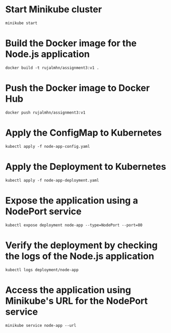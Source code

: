 # Start Minikube cluster
```SHELL
minikube start
```
# Build the Docker image for the Node.js application
```SHELL
docker build -t rujalmhn/assignment3:v1 .
```
# Push the Docker image to Docker Hub
```SHELL
docker push rujalmhn/assignment3:v1
```
# Apply the ConfigMap to Kubernetes
```SHELL
kubectl apply -f node-app-config.yaml
```
# Apply the Deployment to Kubernetes
```SHELL
kubectl apply -f node-app-deployment.yaml
```
# Expose the application using a NodePort service
```SHELL
kubectl expose deployment node-app --type=NodePort --port=80
```
# Verify the deployment by checking the logs of the Node.js application
```SHELL
kubectl logs deployment/node-app
```
# Access the application using Minikube's URL for the NodePort service
```SHELL
minikube service node-app --url
```